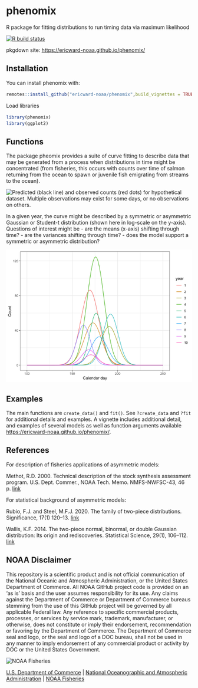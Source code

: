 
<!-- README.md is generated from README.Rmd. Please edit that file -->

# phenomix

R package for fitting distributions to run timing data via maximum
likelihood

[![R build
status](https://github.com/ericward-noaa/phenomix/workflows/R-CMD-check/badge.svg)](https://github.com/ericward-noaa/phenomix/actions)

pkgdown site: <https://ericward-noaa.github.io/phenomix/>

## Installation

You can install phenomix with:

``` r
remotes::install_github("ericward-noaa/phenomix",build_vignettes = TRUE)
```

Load libraries

``` r
library(phenomix)
library(ggplot2)
```

## Functions

The package pheomix provides a suite of curve fitting to describe data
that may be generated from a process when distributions in time might be
concentrated (from fisheries, this occurs with counts over time of
salmon returning from the ocean to spawn or juvenile fish emigrating
from streams to the ocean).

![Predicted (black line) and observed counts (red dots) for hypothetical
dataset. Multiple observations may exist for some days, or no
observations on others.](README-figs/unnamed-chunk-5-1.png)

In a given year, the curve might be described by a symmetric or
asymmetric Gaussian or Student-t distribution (shown here in log-scale
on the y-axis). Questions of interest might be - are the means (x-axis)
shifting through time? - are the variances shifting through time? - does
the model support a symmetric or asymmetric distribution?

![](man/figures/unnamed-chunk-6-1.png)<!-- -->

## Examples

The main functions are `create_data()` and `fit()`. See `?create_data`
and `?fit` for additional details and examples. A vignette includes
additional detail, and examples of several models as well as function
arguments available <https://ericward-noaa.github.io/phenomix/>.

## References

For description of fisheries applications of asymmetric models:

Methot, R.D. 2000. Technical description of the stock synthesis
assessment program. U.S. Dept. Commer., NOAA Tech. Memo. NMFS-NWFSC-43,
46
p. [link](https://repository.library.noaa.gov/view/noaa/3172/noaa_3172_DS1.pdf)

For statistical background of asymmetric models:

Rubio, F.J. and Steel, M.F.J. 2020. The family of two-piece
distributions. Significance, 17(1) 120–13.
[link](https://rss.onlinelibrary.wiley.com/doi/full/10.1111/j.1740-9713.2020.01352.x)

Wallis, K.F. 2014. The two-piece normal, binormal, or double Gaussian
distribution: Its origin and rediscoveries. Statistical Science, 29(1),
106–112. [link](https://arxiv.org/abs/1405.4995)

## NOAA Disclaimer

This repository is a scientific product and is not official
communication of the National Oceanic and Atmospheric Administration, or
the United States Department of Commerce. All NOAA GitHub project code
is provided on an ‘as is’ basis and the user assumes responsibility for
its use. Any claims against the Department of Commerce or Department of
Commerce bureaus stemming from the use of this GitHub project will be
governed by all applicable Federal law. Any reference to specific
commercial products, processes, or services by service mark, trademark,
manufacturer, or otherwise, does not constitute or imply their
endorsement, recommendation or favoring by the Department of Commerce.
The Department of Commerce seal and logo, or the seal and logo of a DOC
bureau, shall not be used in any manner to imply endorsement of any
commercial product or activity by DOC or the United States Government.

<img src="https://raw.githubusercontent.com/nmfs-general-modeling-tools/nmfspalette/main/man/figures/noaa-fisheries-rgb-2line-horizontal-small.png" height="75" alt="NOAA Fisheries">

[U.S. Department of Commerce](https://www.commerce.gov/) \| [National
Oceanographic and Atmospheric Administration](https://www.noaa.gov) \|
[NOAA Fisheries](https://www.fisheries.noaa.gov/)
